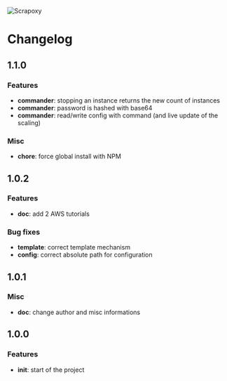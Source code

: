 ![Scrapoxy](https://raw.githubusercontent.com/fabienvauchelles/scrapoxy/master/docs/logo.png)


# Changelog

## 1.1.0

### Features

- **commander**: stopping an instance returns the new count of instances
- **commander**: password is hashed with base64
- **commander**: read/write config with command (and live update of the scaling)


### Misc

- **chore**: force global install with NPM


## 1.0.2

### Features

- **doc**: add 2 AWS tutorials


### Bug fixes

- **template**: correct template mechanism
- **config**: correct absolute path for configuration


## 1.0.1

### Misc

- **doc**: change author and misc informations


## 1.0.0

### Features

- **init**: start of the project